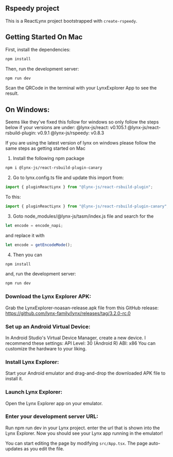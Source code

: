 ## Rspeedy project

This is a ReactLynx project bootstrapped with `create-rspeedy`.

## Getting Started On Mac

First, install the dependencies:

```bash
npm install
```

Then, run the development server:

```bash
npm run dev
```

Scan the QRCode in the terminal with your LynxExplorer App to see the result.

## On Windows:

Seems like they've fixed this follow for windows so only follow the steps below if your versions are under:
@lynx-js/react: v0.105.1
@lynx-js/react-rsbuild-plugin: v0.9.1
@lynx-js/rspeedy: v0.8.3

If you are using the latest version of lynx on windows please follow the same steps as getting started on Mac

1. Install the following npm package

```bash
npm i @lynx-js/react-rsbuild-plugin-canary
```

2. Go to lynx.config.ts file and update this import from:

```js
import { pluginReactLynx } from "@lynx-js/react-rsbuild-plugin";
```

To this:

```js
import { pluginReactLynx } from "@lynx-js/react-rsbuild-plugin-canary";
```

3. Goto node_modules/@lynx-js/tasm/index.js file and search for the

```js
let encode = encode_napi;
```

and replace it with

```js
let encode = getEncodeMode();
```

4. Then you can

```bash
npm install
```

and, run the development server:

```bash
npm run dev
```

### Download the Lynx Explorer APK:

Grab the LynxExplorer-noasan-release.apk file from this GitHub release: https://github.com/lynx-family/lynx/releases/tag/3.2.0-rc.0

### Set up an Android Virtual Device:

In Android Studio's Virtual Device Manager, create a new device.
I recommend these settings:
API Level: 30 (Android R)
ABI: x86
You can customize the hardware to your liking.

### Install Lynx Explorer:

Start your Android emulator and drag-and-drop the downloaded APK file to install it.

### Launch Lynx Explorer:

Open the Lynx Explorer app on your emulator.

### Enter your development server URL:

Run npm run dev in your Lynx project.
enter the url that is shown into the Lynx Explorer.
Now you should see your Lynx app running in the emulator!

You can start editing the page by modifying `src/App.tsx`. The page auto-updates as you edit the file.
